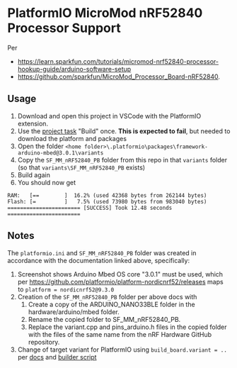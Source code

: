 # PlatformIO MicroMod nRF52840 Processor Support

Per
* https://learn.sparkfun.com/tutorials/micromod-nrf52840-processor-hookup-guide/arduino-software-setup
* https://github.com/sparkfun/MicroMod_Processor_Board-nRF52840.

## Usage

1. Download and open this project in VSCode with the PlatformIO extension.
2. Use the [project task](https://docs.platformio.org/en/latest/integration/ide/vscode.html#project-tasks) "Build" once. **This is expected to fail**, but needed to download the platform and packages
3. Open the folder `<home folder>\.platformio\packages\framework-arduino-mbed@3.0.1\variants`
4. Copy the `SF_MM_nRF52840_PB` folder from this repo in that `variants` folder (so that `variants\SF_MM_nRF52840_PB` exists)
5. Build again
6. You should now get

```
RAM:   [==        ]  16.2% (used 42368 bytes from 262144 bytes)
Flash: [=         ]   7.5% (used 73980 bytes from 983040 bytes)
======================= [SUCCESS] Took 12.48 seconds =======================
```

## Notes

The `platformio.ini` and `SF_MM_nRF52840_PB` folder was created in accordance with the documentation linked above, specifically:
1. Screenshot shows Arduino Mbed OS core "3.0.1" must be used, which per https://github.com/platformio/platform-nordicnrf52/releases maps to `platform = nordicnrf52@9.3.0`
2. Creation of the `SF_MM_nRF52840_PB` folder per above docs with
   1. Create a copy of the ARDUINO_NANO33BLE folder in the hardware/arduino/mbed folder.
   2. Rename the copied folder to SF_MM_nRF52840_PB.
   3. Replace the variant.cpp and pins_arduino.h files in the copied folder with the files of the same name from the nRF Hardware GitHub repository.
3. Change of target variant for PlatformIO using `build_board.variant = ..` per [docs](https://docs.platformio.org/en/latest/boards/nordicnrf52/nano33ble.html#configuration) and [builder script](https://github.com/platformio/builder-framework-arduino-core-mbed/blob/36ee4ff8adb0d80d6ff15e03b34e7b10a147b4d0/arduino-core-mbed.py#L183-L186)
